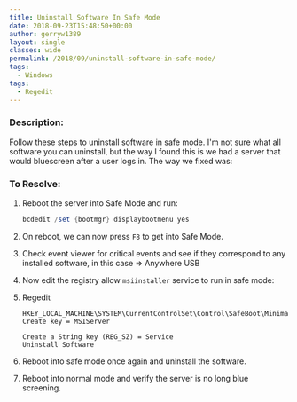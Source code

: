 ```yaml
---
title: Uninstall Software In Safe Mode
date: 2018-09-23T15:48:50+00:00
author: gerryw1389
layout: single
classes: wide
permalink: /2018/09/uninstall-software-in-safe-mode/
tags:
  - Windows
tags:
  - Regedit
---
```

<!--more-->

### Description:

Follow these steps to uninstall software in safe mode. I'm not sure what all software you can uninstall, but the way I found this is we had a server that would bluescreen after a user logs in. The way we fixed was:

### To Resolve:

1. Reboot the server into Safe Mode and run:

   ```powershell
   bcdedit /set {bootmgr} displaybootmenu yes
   ```

2. On reboot, we can now press `F8` to get into Safe Mode.

3. Check event viewer for critical events and see if they correspond to any installed software, in this case => Anywhere USB

4. Now edit the registry allow `msiinstaller` service to run in safe mode:

5. Regedit  

   ```escape
   HKEY_LOCAL_MACHINE\SYSTEM\CurrentControlSet\Control\SafeBoot\Minimal\  
   Create key = MSIServer

   Create a String key (REG_SZ) = Service  
   Uninstall Software
   ```

5. Reboot into safe mode once again and uninstall the software.

6. Reboot into normal mode and verify the server is no long blue screening.